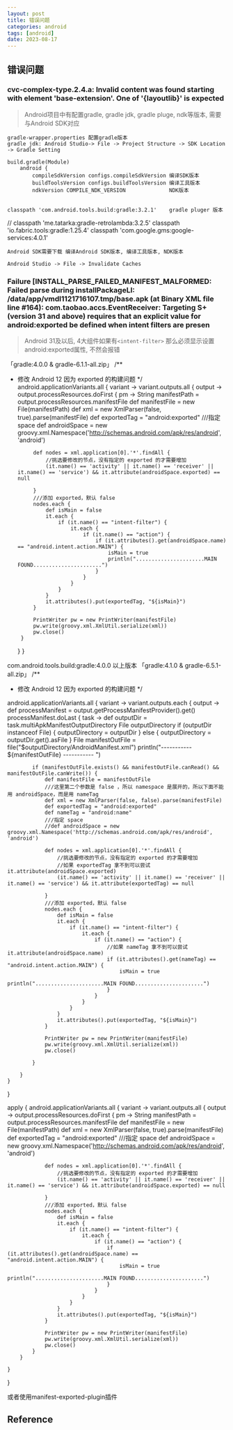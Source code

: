 ```yaml
---
layout: post
title: 错误问题
categories: android
tags: [android]
date: 2023-08-17
---
```


## 错误问题

### cvc-complex-type.2.4.a: Invalid content was found starting with element 'base-extension'. One of '{layoutlib}' is expected

> Android项目中有配置gradle, gradle jdk, gradle pluge, ndk等版本, 需要与Android SDK对应

    gradle-wrapper.properties 配置gradle版本
    gradle jdk: Android Studio-> File -> Project Structure -> SDK Location -> Gradle Setting

    build.gradle(Module)
        android {
            compileSdkVersion configs.compileSdkVersion 编译SDK版本
            buildToolsVersion configs.buildToolsVersion 编译工具版本
            ndkVersion COMPILE_NDK_VERSION              NDK版本

        
    classpath 'com.android.tools.build:gradle:3.2.1'    gradle pluger 版本
//        classpath 'me.tatarka:gradle-retrolambda:3.2.5'
    classpath 'io.fabric.tools:gradle:1.25.4'
    classpath 'com.google.gms:google-services:4.0.1'


    Android SDK需要下载 编译Android SDK版本, 编译工具版本, NDK版本

    Android Studio -> File -> Invalidate Caches

### Failure [INSTALL_PARSE_FAILED_MANIFEST_MALFORMED: Failed parse during installPackageLI: /data/app/vmdl1121716107.tmp/base.apk (at Binary XML file line #164): com.taobao.accs.EventReceiver: Targeting S+ (version 31 and above) requires that an explicit value for android:exported be defined when intent filters are presen

> Android 31及以后, 4大组件如果有`<intent-filter>` 那么必须显示设置android:exported属性, 不然会报错


「gradle:4.0.0 & gradle-6.1.1-all.zip」
/**
 * 修改 Android 12 因为 exported 的构建问题
 */
android.applicationVariants.all { variant ->
    variant.outputs.all { output ->
        output.processResources.doFirst { pm ->
            String manifestPath = output.processResources.manifestFile
            def manifestFile = new File(manifestPath)
            def xml = new XmlParser(false, true).parse(manifestFile)
            def exportedTag = "android:exported"
            ///指定 space
            def androidSpace = new groovy.xml.Namespace('http://schemas.android.com/apk/res/android', 'android')
 
            def nodes = xml.application[0].'*'.findAll {
                //挑选要修改的节点，没有指定的 exported 的才需要增加
                (it.name() == 'activity' || it.name() == 'receiver' || it.name() == 'service') && it.attribute(androidSpace.exported) == null
 
            }
            ///添加 exported，默认 false
            nodes.each {
                def isMain = false
                it.each {
                    if (it.name() == "intent-filter") {
                        it.each {
                            if (it.name() == "action") {
                                if (it.attributes().get(androidSpace.name) == "android.intent.action.MAIN") {
                                    isMain = true
                                    println("......................MAIN FOUND......................")
                                }
                            }
                        }
                    }
                }
                it.attributes().put(exportedTag, "${isMain}")
            }
 
            PrintWriter pw = new PrintWriter(manifestFile)
            pw.write(groovy.xml.XmlUtil.serialize(xml))
            pw.close()
        }
    }
}

com.android.tools.build:gradle:4.0.0 以上版本
「gradle:4.1.0 & gradle-6.5.1-all.zip」
/**
 * 修改 Android 12 因为 exported 的构建问题
 */
 
android.applicationVariants.all { variant ->
    variant.outputs.each { output ->
        def processManifest = output.getProcessManifestProvider().get()
        processManifest.doLast { task ->
            def outputDir = task.multiApkManifestOutputDirectory
            File outputDirectory
            if (outputDir instanceof File) {
                outputDirectory = outputDir
            } else {
                outputDirectory = outputDir.get().asFile
            }
            File manifestOutFile = file("$outputDirectory/AndroidManifest.xml")
            println("----------- ${manifestOutFile} ----------- ")
 
            if (manifestOutFile.exists() && manifestOutFile.canRead() && manifestOutFile.canWrite()) {
                def manifestFile = manifestOutFile
                ///这里第二个参数是 false ，所以 namespace 是展开的，所以下面不能用 androidSpace，而是用 nameTag
                def xml = new XmlParser(false, false).parse(manifestFile)
                def exportedTag = "android:exported"
                def nameTag = "android:name"
                ///指定 space
                //def androidSpace = new groovy.xml.Namespace('http://schemas.android.com/apk/res/android', 'android')
 
                def nodes = xml.application[0].'*'.findAll {
                    //挑选要修改的节点，没有指定的 exported 的才需要增加
                    //如果 exportedTag 拿不到可以尝试 it.attribute(androidSpace.exported)
                    (it.name() == 'activity' || it.name() == 'receiver' || it.name() == 'service') && it.attribute(exportedTag) == null
 
                }
                ///添加 exported，默认 false
                nodes.each {
                    def isMain = false
                    it.each {
                        if (it.name() == "intent-filter") {
                            it.each {
                                if (it.name() == "action") {
                                    //如果 nameTag 拿不到可以尝试 it.attribute(androidSpace.name)
                                    if (it.attributes().get(nameTag) == "android.intent.action.MAIN") {
                                        isMain = true
                                        println("......................MAIN FOUND......................")
                                    }
                                }
                            }
                        }
                    }
                    it.attributes().put(exportedTag, "${isMain}")
                }
 
                PrintWriter pw = new PrintWriter(manifestFile)
                pw.write(groovy.xml.XmlUtil.serialize(xml))
                pw.close()
 
            }
 
        }
    }
}

apply {
    android.applicationVariants.all { variant ->
        variant.outputs.all { output ->
            output.processResources.doFirst { pm ->
                String manifestPath = output.processResources.manifestFile
                def manifestFile = new File(manifestPath)
                def xml = new XmlParser(false, true).parse(manifestFile)
                def exportedTag = "android:exported"
                ///指定 space
                def androidSpace = new groovy.xml.Namespace('http://schemas.android.com/apk/res/android', 'android')

                def nodes = xml.application[0].'*'.findAll {
                    //挑选要修改的节点，没有指定的 exported 的才需要增加
                    (it.name() == 'activity' || it.name() == 'receiver' || it.name() == 'service') && it.attribute(androidSpace.exported) == null

                }
                ///添加 exported，默认 false
                nodes.each {
                    def isMain = false
                    it.each {
                        if (it.name() == "intent-filter") {
                            it.each {
                                if (it.name() == "action") {
                                    if (it.attributes().get(androidSpace.name) == "android.intent.action.MAIN") {
                                        isMain = true
                                        println("......................MAIN FOUND......................")
                                    }
                                }
                            }
                        }
                    }
                    it.attributes().put(exportedTag, "${isMain}")
                }

                PrintWriter pw = new PrintWriter(manifestFile)
                pw.write(groovy.xml.XmlUtil.serialize(xml))
                pw.close()
            }
        }

    }
}


或者使用manifest-exported-plugin插件


## Reference
